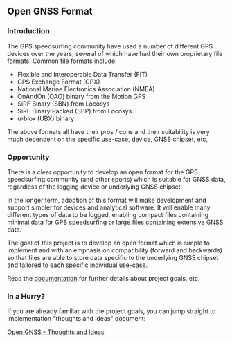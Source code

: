 ## Open GNSS Format

### Introduction

The GPS speedsurfing community have used a number of different GPS devices over the years, several of which have had their own proprietary file formats. Common file formats include:

- Flexible and Interoperable Data Transfer (FIT)
- GPS Exchange Format (GPX)
- National Marine Electronics Association (NMEA)
- OnAndOn (OAO) binary from the Motion GPS
- SiRF Binary (SBN) from Locosys
- SiRF Binary Packed (SBP) from Locosys
- u-blox (UBX) binary

The above formats all have their pros / cons and their suitability is very much dependent on the specific use-case, device, GNSS chipset, etc, 



### Opportunity

There is a clear opportunity to develop an open format for the GPS speedsurfing community (and other sports) which is suitable for GNSS data, regardless of the logging device or underlying GNSS chipset.

In the longer term, adoption of this format will make development and support simpler for devices and analytical software. It will enable many different types of data to be logged, enabling compact files containing minimal data for GPS speedsurfing or large files containing extensive GNSS data.

The goal of this project is to develop an open format which is simple to implement and with an emphasis on compatibility (forward and backwards) so that files are able to store data specific to the underlying GNSS chipset and tailored to each specific individual use-case.

Read the [documentation](https://logiqx.github.io/open-gnss/) for further details about project goals, etc.



### In a Hurry?

If you are already familiar with the project goals, you can jump straight to implementation "thoughts and ideas" document:

[Open GNSS - Thoughts and Ideas](https://logiqx.github.io/open-gnss/thoughts.html)
